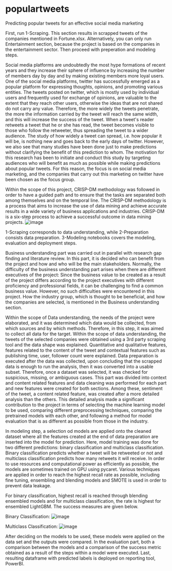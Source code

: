 # populartweets
Predicting popular tweets for an effective social media marketing

First, run 1-Scraping. This section results in scrapped tweets of the companies mentioned in Fortune.xlsx. Alternatively, you can only run Entertainment section, because the project is based on the companies in the entertainment sector. Then proceed with preperation and modeling steps.

Social media platforms are undoubtedly the most hype formations of recent years and they increase their sphere of influence by increasing the number of members day by day and by making existing members more loyal users. One of the social media platforms, twitter has successfully emerged as a popular platform for expressing thoughts, opinions, and promoting various entities. The tweets posted on twitter, which is mostly used by individual users and frequently used for exchange of opinions, are valuable to the extent that they reach other users, otherwise the ideas that are not shared do not carry any value. Therefore, the more widely the tweets penetrate, the more the information carried by the tweet will reach the same width, and this will increase the success of the tweet. When a tweet's reader retweets a tweet that he or she has read, the tweet becomes visible to those who follow the retweeter, thus spreading the tweet to a wider audience. The study of how widely a tweet can spread, i.e. how popular it will be, is nothing new and goes back to the early days of twitter. However, we also see that many studies have been done just to make predictions without clarifying the benefit of this prediction to whom. The motivation for this research has been to initiate and conduct this study by targeting audiences who will benefit as much as possible while making predictions about popular tweets. For this reason, the focus is on social media marketing, and the companies that carry out this marketing on twitter have been chosen as the focus group.

Within the scope of this project, CRISP-DM methodology was followed in order to have a guided path and to ensure that the tasks are separated both among themselves and on the temporal line. The CRISP-DM methodology is a process that aims to increase the use of data mining and achieve accurate results in a wide variety of business applications and industries. CRISP-DM is a six-step process to achieve a successful outcome in data mining projects. 
![image](https://github.com/ardahiz/populartweets/assets/81987695/805d020e-2710-404f-a63d-73581e789ef8)


1-Scraping corresponds to data understanding, while 2-Preparation consists data preparation. 3-Modeling notebooks covers the modeling, evaluation and deployment steps.

Business understanding part was carried out in parallel with research gap finding and literature review. In this part, it is decided who can benefit from the project and how and who will be the main stakeholders. Normally, the difficulty of the business understanding part arises when there are different executives of the project: Since the business value to be created as a result of the project differs according to the project executives with different proficiency and professional fields, it can be challenging to find a common business value. However, no such difficulties were encountered in this project. How the industry group, which is thought to be beneficial, and how the companies are selected, is mentioned in the Business understanding section.

Within the scope of Data understanding, the needs of the project were elaborated, and it was determined which data would be collected, from which sources and by which methods. Therefore, in this step, it was aimed to collect all data for the target. Within the scope of data understanding, the tweets of the selected companies were obtained using a 3rd party scraping tool and the data shape was explained. Quantitative and qualitative features, features related to the content of the tweet and contextual features such as publishing time, user, follower count were explained. 
Data preparation is executed after the data was collected, upon concluding that the scrapped data is enough to run the analysis, then it was converted into a usable subset. Therefore, once a dataset was selected, it was checked for suspicious, missing, or ambiguous cases. This part was divided into context and content related features and data cleaning was performed for each part and new features were created for both sections. Among these, sentiment of the tweet, a content related feature, was created after a more detailed analysis than the others. This detailed analysis made a significant contribution to the project in terms of selecting the machine learning model to be used, comparing different preprocessing techniques, comparing the pretrained models with each other, and following a method for model evaluation that is as different as possible from those in the industry.

In modeling step, a selection od models are applied onto the cleaned dataset where all the features created at the end of data preparation are inserted into the model for prediction. Here, model training was done for two different predictions: binary classification and multiclass classification. Binary classification predicts whether a tweet will be retweeted or not and multiclass classification predicts how many retweets it will receive. In order to use resources and computational power as efficiently as possible, the models are sometimes trained on GPU using pycaret. Various techniques are applied in order to reach the highest recall rate as possible, including fine tuning, ensembling and blending models and SMOTE is used in order to prevent data leakage. 

For binary classification, highest recall is reached through blending ensembled models and for multiclass classification, the rate is highest for ensembled LightGBM. The success measures are given below.

Binary Classification:
![image](https://github.com/ardahiz/populartweets/assets/81987695/f2fe9069-af56-4899-9c98-0b35f2497c77)

Multiclass Classification:
![image](https://github.com/ardahiz/populartweets/assets/81987695/905f8dbd-e17e-45b5-99de-ebbe4a3e3712)


After deciding on the models to be used, these models were applied on the data set and the outputs were compared. In the evaluation part, both a comparison between the models and a comparison of the success metric obtained as a result of the steps within a model were executed. Last, resulting dataframe with predicted labels is deployed on reporting tool, PowerBI.
